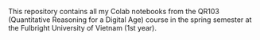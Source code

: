 This repository contains all my Colab notebooks from the QR103 (Quantitative Reasoning for a Digital Age) course in the spring semester at the Fulbright University of Vietnam (1st year).
